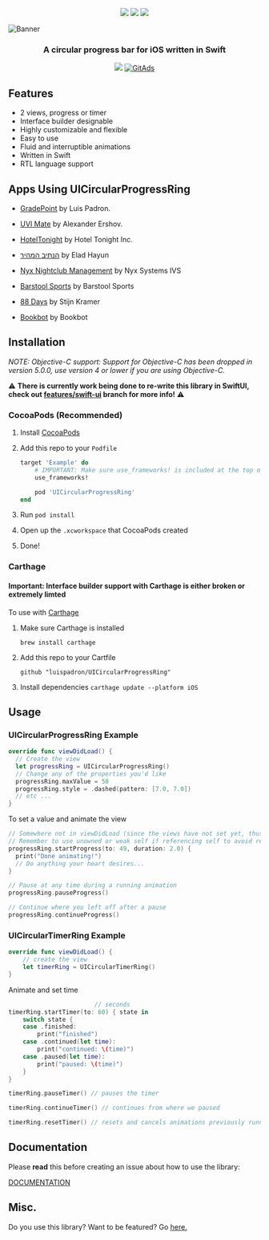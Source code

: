 <p align="center">
	<img src="https://img.shields.io/github/license/luispadron/UICircularProgressRing.svg">
	<img src="https://travis-ci.org/luispadron/UICircularProgressRing.svg?branch=master">
	<img src="https://img.shields.io/github/issues/luispadron/UICircularProgressRing.svg">
</p>

![Banner](https://raw.githubusercontent.com/luispadron/UICircularProgressRing/master/.github/banner.png)

<h3 align="center">A circular progress bar for iOS written in Swift</h3>

<p align="center">
<img src="https://raw.githubusercontent.com/luispadron/UICircularProgressRing/master/.github/demo.gif"/>
<a href="https://tracking.gitads.io/?repo=UICircularProgressring"><img src="https://images.gitads.io/UICircularProgressRing" alt="GitAds"/></a>
</p>

## Features

* 2 views, progress or timer
* Interface builder designable
* Highly customizable and flexible
* Easy to use
* Fluid and interruptible animations
* Written in Swift
* RTL language support

## Apps Using UICircularProgressRing

- [GradePoint](http://gradepoint.luispadron.com) by Luis Padron.

- [UVI Mate](https://itunes.apple.com/us/app/uvi-mate-global-uv-index-now/id1207745216?mt=8) by Alexander Ershov.

- [HotelTonight](https://itunes.apple.com/app/id407690035?mt=8) by Hotel Tonight Inc.

- [הנתיב המהיר](https://itunes.apple.com/us/app/הנתיב-המהיר/id1320456872?mt=8) by Elad Hayun

- [Nyx Nightclub Management](https://itunes.apple.com/dk/app/nyx-nightclub-management-ipad/id954874082?mt=8) by Nyx Systems IVS

- [Barstool Sports](https://itunes.apple.com/us/app/barstool-sports/id456805313) by Barstool Sports

- [88 Days](http://88-days.com) by Stijn Kramer

- [Bookbot](https://www.bookbotkids.com) by Bookbot

## Installation

*NOTE: Objective-C support: Support for Objective-C has been dropped in version 5.0.0, use version 4 or lower if you are using Objective-C.*

⚠️ **There is currently work being done to re-write this library in SwiftUI, check out [features/swift-ui](https://github.com/luispadron/UICircularProgressRing/tree/features/swift-ui) branch for more info!** ⚠️

### CocoaPods (Recommended)

1. Install [CocoaPods](https://cocoapods.org)
2. Add this repo to your `Podfile`

	```ruby
	target 'Example' do
	    # IMPORTANT: Make sure use_frameworks! is included at the top of the file
	    use_frameworks!

	    pod 'UICircularProgressRing'
	end
	```
3. Run `pod install`
4. Open up the `.xcworkspace` that CocoaPods created
5. Done!

### Carthage

#### Important: Interface builder support with Carthage is either broken or extremely limted

To use with [Carthage](https://github.com/Carthage/Carthage)

1. Make sure Carthage is installed

	`brew install carthage`
2. Add this repo to your Cartfile

	`github "luispadron/UICircularProgressRing"`
3. Install dependencies
	`carthage update --platform iOS`

## Usage

### UICircularProgressRing Example

```swift
override func viewDidLoad() {
  // Create the view
  let progressRing = UICircularProgressRing()
  // Change any of the properties you'd like
  progressRing.maxValue = 50
  progressRing.style = .dashed(pattern: [7.0, 7.0])
  // etc ...
}
```

To set a value and animate the view

```swift
// Somewhere not in viewDidLoad (since the views have not set yet, thus cannot be animated)
// Remember to use unowned or weak self if referencing self to avoid retain cycle
progressRing.startProgress(to: 49, duration: 2.0) {
  print("Done animating!")
  // Do anything your heart desires...
}

// Pause at any time during a running animation
progressRing.pauseProgress()

// Continue where you left off after a pause
progressRing.continueProgress()
```

### UICircularTimerRing Example

```swift
override func viewDidLoad() {
	// create the view
	let timerRing = UICircularTimerRing()
}
```

Animate and set time

```swift
						// seconds
timerRing.startTimer(to: 60) { state in
    switch state {
    case .finished:
        print("finished")
    case .continued(let time):
        print("continued: \(time)")
    case .paused(let time):
        print("paused: \(time)")
    }
}

timerRing.pauseTimer() // pauses the timer

timerRing.continueTimer() // continues from where we paused

timerRing.resetTimer() // resets and cancels animations previously running
```

## Documentation

Please **read** this before creating an issue about how to use the library:

[DOCUMENTATION](https://htmlpreview.github.io/?https://raw.githubusercontent.com/luispadron/UICircularProgressRing/master/docs/Classes/UICircularProgressRing.html)

## Misc.

Do you use this library? Want to be featured? Go [here.](https://github.com/luispadron/UICircularProgressRing/issues/54)
